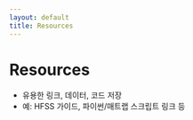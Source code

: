 ```yaml
---
layout: default
title: Resources
---
```


# Resources

- 유용한 링크, 데이터, 코드 저장
- 예: HFSS 가이드, 파이썬/매트랩 스크립트 링크 등
